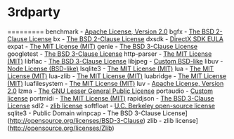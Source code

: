 # **3rdparty** #
=========
benchmark - [Apache License, Version 2.0](http://opensource.org/licenses/Apache-2.0)
bgfx - [The BSD 2-Clause License](http://opensource.org/licenses/BSD-2-Clause)
bx - [The BSD 2-Clause License](http://opensource.org/licenses/BSD-2-Clause)
dxsdk - [DirectX SDK EULA](https://github.com/mamedev/mame/blob/master/3rdparty/dxsdk/Documentation/License%20Agreements/DirectX%20SDK%20EULA.txt)
expat - [The MIT License (MIT)](http://opensource.org/licenses/MIT)
genie - [The BSD 3-Clause License](http://opensource.org/licenses/BSD-3-Clause)
googletest - [The BSD 3-Clause License](http://opensource.org/licenses/BSD-3-Clause)
http-parser - [The MIT License (MIT)](http://opensource.org/licenses/MIT)
libflac - [The BSD 3-Clause License](http://opensource.org/licenses/BSD-3-Clause)
libjpeg - [Custom BSD-like](https://github.com/numenta/nupic/blob/master/external/licenses/LICENSE.libjpeg-6b.txt)
libuv - [Node License (BSD-like)](https://github.com/mamedev/mame/blob/master/3rdparty/libuv/LICENSE)
lsqlite3 - [The MIT License (MIT)](http://opensource.org/licenses/MIT)
lua - [The MIT License (MIT)](http://opensource.org/licenses/MIT)
lua-zlib - [The MIT License (MIT)](http://opensource.org/licenses/MIT)
luabridge - [The MIT License (MIT)](http://opensource.org/licenses/MIT)
luafilesystem - [The MIT License (MIT)](http://opensource.org/licenses/MIT)
luv - [Apache License, Version 2.0](http://opensource.org/licenses/Apache-2.0)
lzma - [The GNU Lesser General Public License](http://opensource.org/licenses/LGPL-2.1)
portaudio - [Custom license](http://www.portaudio.com/license.html)
portmidi - [The MIT License (MIT)](http://opensource.org/licenses/MIT)
rapidjson - [The BSD 3-Clause License](http://opensource.org/licenses/BSD-3-Clause)
sdl2 - [zlib license](http://opensource.org/licenses/Zlib)
softfloat - [U.C. Berkeley open-source license](https://github.com/mamedev/mame/blob/master/3rdparty/softfloat/README.txt)
sqlite3 - Public Domain
winpcap - The BSD 3-Clause License](http://opensource.org/licenses/BSD-3-Clause)
zlib - zlib license](http://opensource.org/licenses/Zlib)
